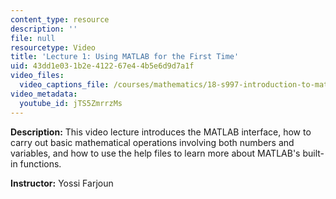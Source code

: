 ```yaml
---
content_type: resource
description: ''
file: null
resourcetype: Video
title: 'Lecture 1: Using MATLAB for the First Time'
uid: 43dd1e03-1b2e-4122-67e4-4b5e6d9d7a1f
video_files:
  video_captions_file: /courses/mathematics/18-s997-introduction-to-matlab-programming-fall-2011/library/videos/lecture-1-using-matlab-for-the-first-time/jTS5ZmrrzMs.vtt
video_metadata:
  youtube_id: jTS5ZmrrzMs
---
```


**Description:** This video lecture introduces the MATLAB interface, how to carry out basic mathematical operations involving both numbers and variables, and how to use the help files to learn more about MATLAB's built-in functions.

**Instructor:** Yossi Farjoun